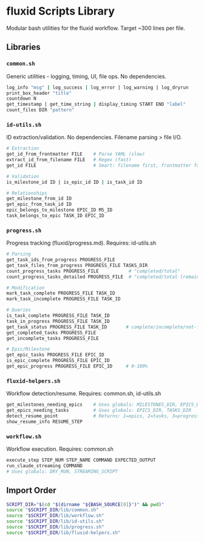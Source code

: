 # fluxid Scripts Library

Modular bash utilities for the fluxid workflow. Target ~300 lines per file.

## Libraries

### `common.sh`
Generic utilities - logging, timing, UI, file ops. No dependencies.
```bash
log_info "msg" | log_success | log_error | log_warning | log_dryrun
print_box_header "title"
countdown N
get_timestamp | get_time_string | display_timing START END "label"
count_files DIR "pattern"
```

### `id-utils.sh`
ID extraction/validation. No dependencies. Filename parsing > file I/O.
```bash
# Extraction
get_id_from_frontmatter FILE    # Parse YAML (slow)
extract_id_from_filename FILE   # Regex (fast)
get_id FILE                     # Smart: filename first, frontmatter fallback

# Validation
is_milestone_id ID | is_epic_id ID | is_task_id ID

# Relationships
get_milestone_from_id ID
get_epic_from_task_id ID
epic_belongs_to_milestone EPIC_ID MS_ID
task_belongs_to_epic TASK_ID EPIC_ID
```

### `progress.sh`
Progress tracking (fluxid/progress.md). Requires: id-utils.sh
```bash
# Parsing
get_task_ids_from_progress PROGRESS_FILE
get_task_files_from_progress PROGRESS_FILE TASKS_DIR
count_progress_tasks PROGRESS_FILE           # "completed/total"
count_progress_tasks_detailed PROGRESS_FILE  # "completed/total (remaining remaining)"

# Modification
mark_task_complete PROGRESS_FILE TASK_ID
mark_task_incomplete PROGRESS_FILE TASK_ID

# Queries
is_task_complete PROGRESS_FILE TASK_ID
task_in_progress PROGRESS_FILE TASK_ID
get_task_status PROGRESS_FILE TASK_ID       # complete/incomplete/not-found
get_completed_tasks PROGRESS_FILE
get_incomplete_tasks PROGRESS_FILE

# Epic/Milestone
get_epic_tasks PROGRESS_FILE EPIC_ID
is_epic_complete PROGRESS_FILE EPIC_ID
get_epic_progress PROGRESS_FILE EPIC_ID     # 0-100%
```

### `fluxid-helpers.sh`
Workflow detection/resume. Requires: common.sh, id-utils.sh
```bash
get_milestones_needing_epics    # Uses globals: MILESTONES_DIR, EPICS_DIR
get_epics_needing_tasks         # Uses globals: EPICS_DIR, TASKS_DIR
detect_resume_point             # Returns: 1=epics, 2=tasks, 3=progress, 4=done
show_resume_info RESUME_STEP
```

### `workflow.sh`
Workflow execution. Requires: common.sh
```bash
execute_step STEP_NUM STEP_NAME COMMAND EXPECTED_OUTPUT
run_claude_streaming COMMAND
# Uses globals: DRY_RUN, STREAMING_SCRIPT
```

## Import Order

```bash
SCRIPT_DIR="$(cd "$(dirname "${BASH_SOURCE[0]}")" && pwd)"
source "$SCRIPT_DIR/lib/common.sh"
source "$SCRIPT_DIR/lib/workflow.sh"
source "$SCRIPT_DIR/lib/id-utils.sh"
source "$SCRIPT_DIR/lib/progress.sh"
source "$SCRIPT_DIR/lib/fluxid-helpers.sh"
```
